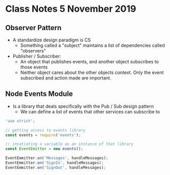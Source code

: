 # Class Notes 5 November 2019

## Observer Pattern

- A standardize design paradigm is CS
  - Something called a "subject" maintains a list of dependencies called "observers"
- Publisher / Subscriber:
  - An object that publishes events, and another object subscribes to those events
  - Neither object cares about the other objects context. Only the event subscribed and action made are important.

## Node Events Module

- Is a library that deals specifically with the Pub / Sub design pattern
  - We can define a list of events that other services can subscribe to

```js
'use strict';

// getting access to events library
const events = require('events');

// insatiating a variable as an instance of that library
const EventEmitter = new events();

EventEmmitter.on('Messages', handleMessages);
EventEmmitter.on('SignIn', handleMessages);
EventEmmitter.on('SignOut', handleMessages);
```
